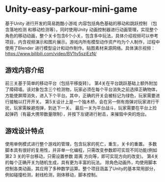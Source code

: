 # Unity-easy-parkour-mini-game
基于Unity 进行开发的简易跑酷小游戏 内容包括角色基础的移动和跳跃控制 （包含落地检测 和移动检测等）。同时使用Unity 动画控制器进行动画管理，实现整个角色的移动动画，整个关卡包含6个小关，包含多中玩法，具体介绍视频可以参考项目，内含视频演示和图片展示。游戏内所有模型动作资产均为个人制作，过程中使用了Blender 进行模型设计和动作制作。贴图素材来源网络。具体演示视频：https://www.bilibili.com/video/BV1tv5sziEzN/
## 游戏内容介绍
前三关基于简单的移动平台（包括平移旋转）。
第4关在平台跳跃基础上额外附加了障碍墙。该对象包含三个检测物，玩家必须在每个平台消失之前选择正确物体，方能使屏障消失，进入下个平台。其中，正确的开关会被标记为绿色，玩家需要进行接触以打开开关。
第5关设计上是一个独木桥，会在另一侧有炮弹对玩家进行干扰，玩家需躲避炮弹，到达下一关。
最后一关为平台战斗，玩家需要在平台上捡起弹药（有最大携带数量限制），并按下左键进行射击，来摧毁中央的炮台。
## 游戏设计特点
使用单例模式进行整个游戏的管理，包含玩家的死亡，重生，关卡的重置。
多数脚本具有很好的复用性，并非单一化编程，只需改变参数即可实现不同功能(例如第2 3 关的平台移动，只需设置参数 距离 方向等，即可实现方向的改变)。
第4关的每个正确开关为随机生成，具有更为丰富的玩法。
除角色动画外，均使用脚本控制各类动画，其应用了多种数学运算。整个项目涵盖了Unity的基本常用部分，例如碰撞检测，射线检测，刚体移动，脚本控制。
